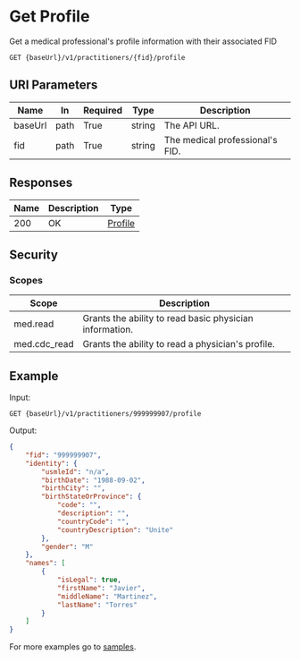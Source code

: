 # Get Profile

Get a medical professional's profile information with their associated FID

```HTTP 
GET {baseUrl}/v1/practitioners/{fid}/profile
```

## URI Parameters

| Name | In | Required | Type | Description |
| ---- | -- | -------- | ---- | ----------- |
| baseUrl | path | True | string| The API URL. |
| fid | path | True | string | The medical professional's FID. |

## Responses

| Name | Description     | Type  |
| ---- | --------------- | ----- |
| 200  | OK              | [Profile](definition-profile.md) |

## Security

### Scopes

| Scope | Description |
| - | - |
| med.read | Grants the ability to read basic physician information. |
| med.cdc_read | Grants the ability to read a physician's profile. |

## Example

Input:

```HTTP
GET {baseUrl}/v1/practitioners/999999907/profile
```

Output:

```json
{
    "fid": "999999907",
    "identity": {
        "usmleId": "n/a",
        "birthDate": "1988-09-02",
        "birthCity": "",
        "birthStateOrProvince": {
            "code": "",
            "description": "",
            "countryCode": "",
            "countryDescription": "Unite"
        },
        "gender": "M"
    },
    "names": [
        {
            "isLegal": true,
            "firstName": "Javier",
            "middleName": "Martinez",
            "lastName": "Torres"
        }
    ]
}
```

For more examples go to [samples](/Samples/).
